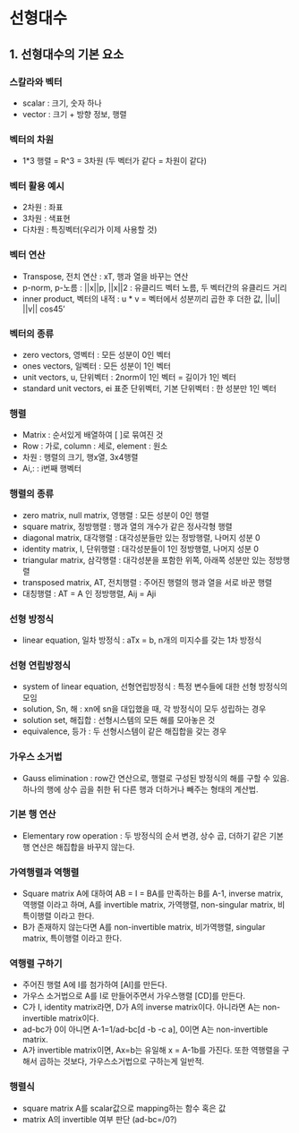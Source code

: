 # 선형대수
## 1. 선형대수의 기본 요소

### 스칼라와 벡터
- scalar : 크기, 숫자 하나
- vector : 크기 + 방향 정보, 행렬

### 벡터의 차원
- 1*3 행렬 = R^3 = 3차원 (두 벡터가 같다 = 차원이 같다)

### 벡터 활용 예시
- 2차원 : 좌표
- 3차원 : 색표현
- 다차원 : 특징벡터(우리가 이제 사용할 것)

### 벡터 연산
- Transpose, 전치 연산 : xT, 행과 열을 바꾸는 연산
- p-norm, p-노름 : ||x||p, ||x||2 : 유클리드 벡터 노름, 두 벡터간의 유클리드 거리
- inner product, 벡터의 내적 : u * v = 벡터에서 성분끼리 곱한 후 더한 값, ||u|| ||v|| cos45’

### 벡터의 종류
- zero vectors, 영벡터 : 모든 성분이 0인 벡터
- ones vectors, 일벡터 : 모든 성분이 1인 벡터
- unit vectors, u, 단위벡터 : 2norm이 1인 벡터 = 길이가 1인 벡터
- standard unit vectors, ei 표준 단위벡터, 기본 단위벡터 : 한 성분만 1인 벡터

### 행렬
- Matrix : 순서있게 배열하여 [ ]로 묶여진 것
- Row : 가로, column : 세로, element : 원소
- 차원 : 행렬의 크기, 행x열, 3x4행렬
- Ai,: : i번째 행벡터

### 행렬의 종류
- zero matrix, null matrix, 영행렬 : 모든 성분이 0인 행렬
- square matrix, 정방행렬 : 행과 열의 개수가 같은 정사각형 행렬
- diagonal matrix, 대각행렬 : 대각성분들만 있는 정방행렬, 나머지 성분 0
- identity matrix, I, 단위행렬 : 대각성분들이 1인 정방행렬, 나머지 성분 0
- triangular matrix, 삼각행렬 : 대각성분을 포함한 위쪽, 아래쪽 성분만 있는 정방행렬
- transposed matrix, AT, 전치행렬 : 주어진 행렬의 행과 열을 서로 바꾼 행렬
- 대칭행렬 : AT = A 인 정방행렬, Aij = Aji

### 선형 방정식
- linear equation, 일차 방정식 : aTx = b, n개의 미지수를 갖는 1차 방정식

### 선형 연립방정식
- system of linear equation, 선형연립방정식 : 특정 변수들에 대한 선형 방정식의 모임
- solution, Sn, 해 : xn에 sn을 대입했을 때, 각 방정식이 모두 성립하는 경우
- solution set, 해집합 : 선형시스템의 모든 해를 모아놓은 것
- equivalence, 등가 : 두 선형시스템이 같은 해집합을 갖는 경우

### 가우스 소거법
- Gauss elimination : row간 연산으로, 행렬로 구성된 방정식의 해를 구할 수 있음. 하나의 행에 상수 곱을 취한 뒤 다른 행과 더하거나 빼주는 형태의 계산법.

### 기본 행 연산
- Elementary row operation : 두 방정식의 순서 변경, 상수 곱, 더하기 같은 기본 행 연산은 해집합을 바꾸지 않는다.

### 가역행렬과 역행렬
- Square matrix A에 대하여 AB = I = BA를 만족하는 B를 A-1, inverse matrix, 역행렬 이라고 하며, A를 invertible matrix, 가역행렬, non-singular matrix, 비특이행렬 이라고 한다.
- B가 존재하지 않는다면 A를 non-invertible matrix, 비가역행렬, singular matrix, 특이행렬 이라고 한다.

### 역행렬 구하기
- 주어진 행렬 A에 I를 첨가하여 [AI]를 만든다.
- 가우스 소거법으로 A를 I로 만들어주면서 가우스행렬 [CD]를 만든다.
- C가 I, identity matrix라면, D가 A의 inverse matrix이다. 아니라면 A는 non-invertible matrix이다.
- ad-bc가 0이 아니면 A-1=1/ad-bc[d -b -c a], 0이면 A는 non-invertible matrix.
- A가 invertible matrix이면, Ax=b는 유일해 x = A-1b를 가진다. 또한 역행렬을 구해서 곱하는 것보다, 가우스소거법으로 구하는게 일반적.

### 행렬식
- square matrix A를 scalar값으로 mapping하는 함수 혹은 값
- matrix A의 invertible 여부 판단 (ad-bc=/0?)
